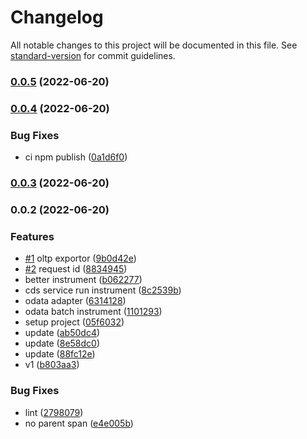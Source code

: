 # Changelog

All notable changes to this project will be documented in this file. See [standard-version](https://github.com/conventional-changelog/standard-version) for commit guidelines.

### [0.0.5](https://github.com/Soontao/opentelemetry-cds/compare/v0.0.4...v0.0.5) (2022-06-20)

### [0.0.4](https://github.com/Soontao/opentelemetry-cds/compare/v0.0.3...v0.0.4) (2022-06-20)


### Bug Fixes

* ci npm publish ([0a1d6f0](https://github.com/Soontao/opentelemetry-cds/commit/0a1d6f06c57a63ef23e4123defbf05b1aef8a7ea))

### [0.0.3](https://github.com/Soontao/opentelemetry-cds/compare/v0.0.2...v0.0.3) (2022-06-20)

### 0.0.2 (2022-06-20)


### Features

* [#1](https://github.com/Soontao/opentelemetry-cds/issues/1) oltp exportor ([9b0d42e](https://github.com/Soontao/opentelemetry-cds/commit/9b0d42e863c1ad8bfb98fc8e3a9713262c525505))
* [#2](https://github.com/Soontao/opentelemetry-cds/issues/2) request id ([8834945](https://github.com/Soontao/opentelemetry-cds/commit/88349457ac65f6e25fbd5decfe2d94ad410fbba2))
* better instrument ([b062277](https://github.com/Soontao/opentelemetry-cds/commit/b06227785fee7826a59f99e05cfd85aa972e495e))
* cds service run instrument ([8c2539b](https://github.com/Soontao/opentelemetry-cds/commit/8c2539b8d96ffc998ebdb3a66d4fef7fe3391ced))
* odata adapter ([6314128](https://github.com/Soontao/opentelemetry-cds/commit/6314128f99c52d1c4cab5f6451a2f2dd23bf4a59))
* odata batch instrument ([1101293](https://github.com/Soontao/opentelemetry-cds/commit/1101293bb819ab521935a5441ceba3ef5208a678))
* setup project ([05f6032](https://github.com/Soontao/opentelemetry-cds/commit/05f60328d2b03f559a3e0d662b29fc8707cfa77e))
* update ([ab50dc4](https://github.com/Soontao/opentelemetry-cds/commit/ab50dc49cefd50af3941116981d443abe86ff7e6))
* update ([8e58dc0](https://github.com/Soontao/opentelemetry-cds/commit/8e58dc0773a3b5aedbc5f17ffdd2c6d50320083c))
* update ([88fc12e](https://github.com/Soontao/opentelemetry-cds/commit/88fc12e73bfff9083132c58c3cd35120726939c5))
* v1 ([b803aa3](https://github.com/Soontao/opentelemetry-cds/commit/b803aa30fd90ceeb5fafbbd43373611b5256abfe))


### Bug Fixes

* lint ([2798079](https://github.com/Soontao/opentelemetry-cds/commit/2798079aed32e56b277c8e7cd8078e1dccdc4cfc))
* no parent span ([e4e005b](https://github.com/Soontao/opentelemetry-cds/commit/e4e005b41b903e85d2f3a206f514d776a77d46a9))

